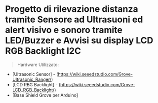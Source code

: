 # Progetto di rilevazione distanza tramite Sensore ad Ultrasuoni ed alert visivo e sonoro tramite LED/Buzzer e Avvisi su display LCD RGB Backlight I2C

> Hardware Utilizzato:
- [Ultrasonic Sensor] - (https://wiki.seeedstudio.com/Grove-Ultrasonic_Ranger/)
- [LCD RBG Backlight] - (https://wiki.seeedstudio.com/Grove-LCD_RGB_Backlight/)
- [Base Shield Grove per Arduino]
